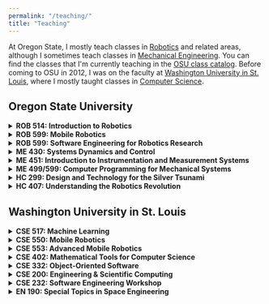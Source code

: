 ```yaml
---
permalink: "/teaching/"
title: "Teaching"
---
```


At Oregon State, I mostly teach classes in [Robotics](https://robotics.oregonstate.edu) and related areas, although I sometimes teach classes in [Mechanical Engineering](https://mime.oregonstate.edu).  You can find the classes that I'm currently teaching in the [OSU class catalog](https://classes.oregonstate.edu/?keyword=William%20Smart).  Before coming to OSU in 2012, I was on the faculty at [Washington University in St. Louis](https://wustl.edu), where I mostly taught classes in [Computer Science](https://cse.wustl.edu).

## Oregon State University

<details>
    <summary><b>ROB 514: Introduction to Robotics</b></summary>
    <p>
        This is our introductory class for the Robotics Program here at Oregon State.  It gives a broad overview of robotics, the work going on at Oregon State, and the professional skills needed to become a successful roboticist.  You need to be enrolled in the graduate Robotics Program to register for this class.
    </p>

    <p>
        <i>A broad introduction to the field of robotics, and to the graduate Robotics program. The goal of the class is to take students with different backgrounds (mechanical engineering, computer science, electrical engineering, physics, etc.) and give them a common base in the fundamentals of robotics. A secondary goal is to introduce students to the Robotics program, and to give them some of the skills that will make them successful, both in the program and as a professional roboticist.</i>
    </p>
</details>

<details>
    <summary><b>ROB 599: Mobile Robotics</b></summary>
    
    <p>
        This is an introduction to the basics of mobile robotics, concentrating on sensors, localization, navigation, mapping, and high-level task planning.  The class has a software focus, and covers the basics of programming a robot using the <a href="https://ros.org">Robot Operating System (ROS)</a>, along with how the major mobile robotics algorithms work.  We cover the fundamental algorithms used in mobile robotics in depth, and survey some of the current work in the field.
    </p>

    <p>
        <i>Covers the basic technology of mobile robotics, with a particular focus on the software algorithms that are used for mapping, localization, navigation, and planning in these systems.  We will discuss both fundamental material and the current state-of-the-art in these areas, from both a theoretical and a practical point of view.  By the end of the course, students will have a thorough grounding in the computational aspects of mobile robot systems, an understanding of the current state-of-the-art, and an appreciation of the open research areas.  Students will be expected to read technical papers from the literature and contribute to in-class discussions of the material.  In addition to class participation and homework, students will be expected to give a technical presentation, and to complete a significant research project, individually or as the member of a small group.</i>
    </p>
</details>

<details>
    <summary><b>ROB 599: Software Engineering for Robotics Research</b></summary>

    <p>
        This class dives deep into how to write effective software for robot systems.  It covers the <a href="https://ros/org">Robot Operating System (ROS)</a> in depth, looking at the underlying mechansims and architecture, fundamental packages, and common design patterns and idioms.  We aslo cover some relevant topics from software engineering.  Much of the class uses the Python programming language (which we assume you already know) with some C++ (which we don't assume you know).  The class includes a substantial project, which often aligns with students' research work.
    </p>

    <p>
        <i>This course will introduce students to the use of modern software methodologies in robotics research.  After a condensed introduction to the Python programming language, students will be gain experience in (1) gathering and interpretation of robot sensor data; (2) algorithmic control of advanced robot platforms; (3) analysis of experimental data; (4) best practices in testing, documenting, and sharing software in a research environment; and (5) how to effectively engage with open source software communities.  Students will gain extensive experience with the Robot Operating System (ROS), a widely-used open source robot software ecosystem, and will use it to control a variety of robotic systems.  The Python programming language will be used throughout the class, and students will be introduced to commonly-used software packages relevant to robotics research (numpy, scipy, pandas, scikit-learn, etc), in addition to the most commonly-used packages in the ROS framework.  The class will also introduce programming in ROS with the C++ programming language, and highlight the differences between this and the use of Python.</i>
    </p>
</details>

<details>
    <summary><b>ME 430: Systems Dynamics and Control</b></summary>

    <p>
        This in an introduction to classical linear systems dynamics and control systems.  This class is now taught as <a href="https://classes.oregonstate.edu/?keyword=320&srcdb=999999&subject=ME">ME 320</a>.
    </p>

    <p>
        <i>Models and analyzes linear continuous systems in time and frequency domains. Introduces fundamentals of single-input-single-output control system design. CROSSLISTED as ECE 451/ME 320.</i>
    </p>
</details>

<details>
    <summary><b>ME 451: Introduction to Instrumentation and Measurement Systems</b></summary>

    <p>
        This is an introduction to sensors for mechanical engineers.  It covers how some common sensors work, how to interpret their output, and how to deal with uncertainty in the measurements.  The class has labs, using Arduino hardware, to give you some practical experience of using sensors.	Function, operation, and application of common mechanical engineering instruments, measurement principles, and statistical analysis. Major elements of measurement systems, including transduction, signal conditioning, and data recording.  This class is now taught as <a href="https://classes.oregonstate.edu/?keyword=351&srcdb=999999&subject=ME">ME 351</a>.
    </p>

    <p>
        <i>Illustrates the function, operation, and application of common mechanical engineering instruments, measurement principles, and statistical analysis. Demonstrates elements of measurement systems, including transduction, signal conditioning, and data recording. Examines function and operation of digital data acquisition systems.</i>
    </p>
</details>

<details>
    <summary><b>ME 499/599: Computer Programming for Mechanical Systems</b></summary>

    <p>
        This is an introduction to Python programming and some of the basic concepts in computer science for mechanical engineers.  The goal of the class is to get students to think of computer programming as just another tool in their toolkit, and to show them how to use it to do the sorts of tasks that they will encounter in their mechanical engineering careers.  This class is not longer taught, but has evolved into <a href="https://classes.oregonstate.edu/?keyword=203&srcdb=999999&subject=ME">ME 203</a>.
    </p>

    <p>
        <i>Introduction to computer programming for Mechanical Systems, basic Python programming language and how it can be used for sensing and control in mechanical systems. Basic data structures and programming idioms of Python, introduction to useful software libraries for dealing with mechanical systems. Students gain experience with both basic language and libraries in a series of laboratory exercises that cover a range of applications in sensing, senor processing, data analysis and control.  Prerequisites: ENGR 112 or equivalent.</i>
    </p>
</details>

<details>
    <summary><b>HC 299: Design and Technology for the Silver Tsunami</b></summary>
    
    <p>
        This was an Honors College seminar class that looked at some of the issues of designing technology for an ageing population.  We talked about the physical and cognitive changes that happen as we age, and how this affects the design process and our use of technology.  This class was team taught with <a target="_blank" href="https://www.linkedin.com/in/dr-katharine-hunter-zaworski-3015251/">Kate Hunter-Zaworski</a> from Civil Engineering and <a target="_blank" href="https://www.linkedin.com/in/aldwin-carolyn-5773644b/">Carolyn Aldwin</a> from the College of Public Health and Human Sciences.
    </p>
    
    <p>
        <i>A major objective of the seminar is to increase students' awareness of the impact on society of the aging population. The seminar will explore the many aspects of human centered design and technology and will involve faculty from the colleges of Liberal Arts, Business, Engineering and Public Health and Human Science, as well as collaborators at Oregon Health and Sciences University. The seminar on &quot;Design and Technology for the Senior Tsunami&quot; will introduce students from very diverse backgrounds to the design and technologies as they relate to capabilities and accessibility. Students will also be exposed to the impact of assistive technologies such as robotics on maintaining independence and a high quality of life for seniors and people with disabilities.</i>
    </p>
</details>

<details>
    <summary><b>HC 407: Understanding the Robotics Revolution</b></summary>
    
    <p>
        This was an Honors College seminar course, where we look at how to explain the technology behind robotics and AI to people without a technical background, co-taught with <a href="https://engineering.oregonstate.edu/people/cindy-grimm">Cindy Grimm</a>.  The focus of the class was on trying to understand what people need to know about these technologies to allow them to understand their benefits, risks, and limitations, and to make informed decisions about the technology.
    </p>
    
    <p>
        <i>The robots are coming!  Should we be excited or worried?  Should we fear our new metal overlords, or welcome them with open arms?  This class will introduce students with no technical background to the underlying technologies that robots rely on.  Students will learn about sensors (how robots see the world), actuators (how they affect the world), artificial intelligence (how they make decisions about what to do), and a range of other technologies used in robotics.  They will also learn to think critically about the practical limitations of these technologies, and how these limitations affect the kinds of tasks that robots can do now, and will do in the future.  At the end of the course, students will be able to evaluate the benefits and risks of this new emerging technology in a balanced way, based on a deep understanding of what's going on &quot;under the hood&quot;, rather than based on the hype that often surrounds robotics.</i>
    </p>
</details>

## Washington University in St. Louis

<details>
    <summary><b>CSE 517: Machine Learning</b></summary>

    <p>
        This class is a broad introduction to the field of machine learning.  It covers the main sub-fields and algorithms,and gives students practical experience of applying machine learning techniques to real problems.  Machine learning is a very active research area, and is starting to have an impact in the &quot;real world&quot;.  Companies like <a href="http://www.google.com/">Google</a> make exensive use of machine learning algorithms in their systems.  The class covers many of the common algorithms and techniques from the field, and shows you how to design your own machine learning systems.  Some of the material is quite mathematical, so you should be comfortable with basic calculus and linear algebra before taking this class.	Formerly CS 527A.
    </p>

    <p>
        <i>The field of machine learning is concerned with the question of how to construct computer programs that automatically improve with experience. Recently, many successful machine learning applications have been developed, ranging from data-mining programs that learn to detect fraudulent credit card transactions, to information-filtering systems that learn users' reading preferences, to autonomous vehicles that learn to drive. There have also been important advances in the theory and algorithms that form the foundation of this field.  This course will provide a broad introduction to the field of machine learning.</i>
    </p>
</details>

<details>
    <summary><b>CSE 550: Mobile Robotics</b></summary>

    <p>
        This is the introductory mobile robotics class.  The class is a broad introduction to mobile robotics, covering a lot of material from power sources and gear trains, up to high-level control and sensor-interpretation algorithms.  Students in the class get the chance to program both simulated and real robots, using the Robot Operating System (ROS) robot middleware.  To take this class, you need to be able to write code in either Python or C++ (and preferably both).  We will not teach any programming during the class, and you're going to be miserable if you don't already know it.  To get the most out of the class, you will also need some mathematical skills.  We use some calculus, some linear algebra, and some probability in the techniques and algorithms that we cover.  If you don't have some background in each of these, then you will not be able to follow a lot of the material.
    </p>

    <p>
        <i>An introduction to the design and implementation of intelligent mobile robot systems. This course will cover the fundamental elements of mobile robot systems from a computational standpoint. Issues such as software control architectures, sensor interpretation, map building and navigation will be covered, drawing from current research in the field. Students will also design and build a small mobile robot and program it to perform simple tasks in real-world environments.  Class size limited to 20. Prerequisites: CSE 131/CS 101G, SSM 326A, Math 320 or permission of instructor.</i>
    </p>
</details>

<details>
    <summary><b>CSE 553: Advanced Mobile Robotics</b></summary>

    <p>
        This class follows on from CSE 550, and looks at some of the most recent work in the field of mobile robotics.  Lecture material is taken from current research papers, often less than a year old.  Students work on individual or small-group projects that implement the key elements of the papers that we cover in class.  Since we're covering advanced material in this class, we assume that you already know the basic algorithms and techniques of mobile robotics.  If you have not taken CSE 550, or an equivalent class, you're going to be hopelessly lost.  We also go into more mathematical detail in the class, so you should be comfortable with calculus, linear algebra, and probability theory.  Since much of the grade for this class is based on your project, you should be very comfortable writing and debugging code in C++ or Python (and preferably both).  Class projects for CSE 553 will use our research robot platforms.
    </p>

    <p>
        <i>This course covers advanced topics from the theory and practice of mobile robotics. Students will read, present and discuss papers from the current research literature. There will be a substantial programming project, in which students implement and test ideas from the current research literature on one of the department's research robot platforms. Prerequisites: CSE 550 and strong programming skills (preferably in C++).</i>
    </p>
</details>

<details>
    <summary><b>CSE 402: Mathematical Tools for Computer Science</b></summary>
    
    <p>
        This was a class we ran for graduate students coming from outside of computer science, to bring them up to speed with some of the mathematical tools used in robotics, machine learning, graphics, and computer vision.  The web site is lost to the sands of time, but there's an <a href="https://web.archive.org/web/20040429044156/http://userfs.cec.wustl.edu/~cs402/">archived page</a> at the <a href="https://archive.org">WaybackMachine</a>.
    </p>
    
    <p>
        <i>CS402 is a 1 unit class designed to review a variety of math techniques that appear in one or more upper division computer science classes. This class is not a substitute for math classes, but will help students to see the relationships between mathematics and specific problems in computer science. We especially recommend this class for students who want extra practice before tackling graphics, vision or robotics. Topics reviewed are Linear Algebra, Calculus, and Probability and Statistics. Prerequisites: Math 233 and SSM 326 or Math 320.</i>
    </p>
</details>

<details>
    <summary><b>CSE 332: Object-Oriented Software</b></summary>
    
    <p>
        This is our introductory C++ programming class, and covers the basics of the language and the Standard Template Library.  We assume that you can already program in some object-oriented language, which will often be Java.  If you don't already know an object-oriented language, then you will have a hard time keeping up with the class.  If you have never programmed a computer at all, you will most likely be totally lost.  We also assume that you know some of the basic data structures, and are familiar with &quot;big-O&quot; notation.	Formerly CS 342S.
    </p>

    <p>
        <i>Intensive focus on practical aspects of designing, implementing and debugging object-oriented software. Topics covered include developing, documenting, and testing representative applications using object-oriented frameworks and C++. Design and implementation based on frameworks are central themes to enable the construction of reusable, extensible, efficient, and maintainable software. Prerequisites: CSE 132/CS 102G and 241.</i>
    </p>
</details>

<details>
    <summary><b>CSE 200: Engineering & Scientific Computing</b></summary>

    <p>
        This class is intended to introduce students to the MATLAB programming environment, and to show them how to solve problems in science and engineering using it.  The class assumes no prior knowledge of computer programming.  One of the major goals of the class is to show students how they can solve some of the problems they will encounter as scientists and engineers using computational tools.	Formerly CS 265.
    </p>

    <p>
        <i>This course provides an introduction to numerical methods for scientific computation which are relevant to engineering problems. Topics addressed include interpolation, integration, linear systems, least-squares fitting, nonlinear equations and optimization and initial value problems. Basic procedural programming concepts (procedural and data abstraction, iteration, recursion) will be covered using MATLAB. C will be briefly covered so the students understand that the algorithms and programming concepts apply in both. Corequisite: Math 217.</i>
    </p>
</details>

<details>
    <summary><b>CSE 232: Software Engineering Workshop</b></summary>

    <p>
        This is a short class designed to show students some tricks to make them more efficient C++ programmers.  It doesn't teach teach C++ programming and syntax, so if you can't write, compile, and run C++ programs already, you're not going to get much out of this class.  However, if you do know some C++ and would like to learn some practical ways to reduce the amount of time you spend programming (and debugging) your code, you might find this class interesting.	Formerly CS 242N.
    </p>

    <p>
        <i>Provides an overview of practical implementation skills to help beginning C++ programmers. Topics include compilation and linking, memory management, pointers and references, using code libraries, testing and debugging. The course is offered as a series of four workshops on the first four weeks of the semester.</i>
    </p>
</details>

<details>
    <summary><b>EN 190: Special Topics in Space Engineering</b></summary>

    <p>
        EN 190 was a project-based class focused on building things to launch into space.  In addition to building rover prototypes, the class supported Project Aria, which successfully launched and operated a number of nanosats.  The web page for Project Aria is long gone, but there's a <a href="https://web.archive.org/web/20010405084957/http://www.aria.cec.wustl.edu/">partial archive</a> at the <a href="https://archive.org">Wayback Machine</a>.
    </p>
    
    <p>
        <i>A hands-on introduction to space engineering. Students will work in multi-disciplinary teams on one of several on-going space engineering projects. Example projects include Space Shuttle-based Get-Away Special Canisters carrying micro-gravity and space environment experiments. Other examples include micro-satellites, micro-probes, and launch vehicles. Undergraduate students will earn 1 credit hour. Grades will be based on participation and attendance. Course may be repeated. Open to all engineering and non-engineering students.</i>
    </p>
</details>

